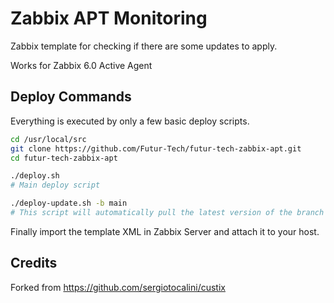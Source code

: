 # Zabbix APT Monitoring
Zabbix template for checking if there are some updates to apply.

Works for Zabbix 6.0 Active Agent

## Deploy Commands

Everything is executed by only a few basic deploy scripts. 

```bash
cd /usr/local/src
git clone https://github.com/Futur-Tech/futur-tech-zabbix-apt.git
cd futur-tech-zabbix-apt

./deploy.sh 
# Main deploy script

./deploy-update.sh -b main
# This script will automatically pull the latest version of the branch ("main" in the example) and relaunch itself if a new version is found. Then it will run deploy.sh. Also note that any additional arguments given to this script will be passed to the deploy.sh script.
```

Finally import the template XML in Zabbix Server and attach it to your host.

## Credits

Forked from https://github.com/sergiotocalini/custix
